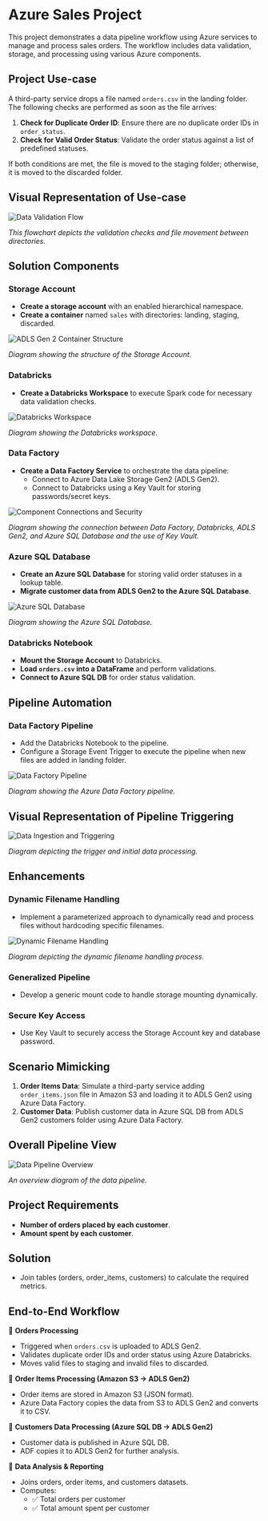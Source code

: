 # Azure Sales Project

This project demonstrates a data pipeline workflow using Azure services to manage and process sales orders. The workflow includes data validation, storage, and processing using various Azure components.

## Project Use-case

A third-party service drops a file named `orders.csv` in the landing folder. The following checks are performed as soon as the file arrives:

1. **Check for Duplicate Order ID**: Ensure there are no duplicate order IDs in `order_status`.
2. **Check for Valid Order Status**: Validate the order status against a list of predefined statuses.

If both conditions are met, the file is moved to the staging folder; otherwise, it is moved to the discarded folder.

## Visual Representation of Use-case

![Data Validation Flow](Images/Data%20Validation%20Flow.png)

_This flowchart depicts the validation checks and file movement between directories._

## Solution Components

### Storage Account

- **Create a storage account** with an enabled hierarchical namespace.
- **Create a container** named `sales` with directories: landing, staging, discarded.

![ADLS Gen 2 Container Structure](Images/ADLS%20Gen%202%20Container%20Structure.png)

_Diagram showing the structure of the Storage Account._

### Databricks

- **Create a Databricks Workspace** to execute Spark code for necessary data validation checks.

![Databricks Workspace](Images/Databricks_Workspace.png)

_Diagram showing the Databricks workspace._

### Data Factory

- **Create a Data Factory Service** to orchestrate the data pipeline:
  - Connect to Azure Data Lake Storage Gen2 (ADLS Gen2).
  - Connect to Databricks using a Key Vault for storing passwords/secret keys.

![Component Connections and Security](Images/Component%20Connections%20and%20Security.png)

_Diagram showing the connection between Data Factory, Databricks, ADLS Gen2, and Azure SQL Database and the use of Key Vault._

### Azure SQL Database

- **Create an Azure SQL Database** for storing valid order statuses in a lookup table.
- **Migrate customer data from ADLS Gen2 to the Azure SQL Database**.

![Azure SQL Database](Images/Azure_SQL_Database.png)

_Diagram showing the Azure SQL Database._

### Databricks Notebook

- **Mount the Storage Account** to Databricks.
- **Load `orders.csv` into a DataFrame** and perform validations.
- **Connect to Azure SQL DB** for order status validation.

## Pipeline Automation

### Data Factory Pipeline

- Add the Databricks Notebook to the pipeline.
- Configure a Storage Event Trigger to execute the pipeline when new files are added in landing folder.

![Data Factory Pipeline](Images/Data%20Factory%20Pipeline.png)

_Diagram showing the Azure Data Factory pipeline._

## Visual Representation of Pipeline Triggering

![Data Ingestion and Triggering](Images/Data%20Ingestion%20and%20Triggering.png)

_Diagram depicting the trigger and initial data processing._

## Enhancements

### Dynamic Filename Handling

- Implement a parameterized approach to dynamically read and process files without hardcoding specific filenames.

![Dynamic Filename Handling](Images/Dynamic%20Filename%20Handling.png)

_Diagram depicting the dynamic filename handling process._

### Generalized Pipeline

- Develop a generic mount code to handle storage mounting dynamically.

### Secure Key Access

- Use Key Vault to securely access the Storage Account key and database password.

## Scenario Mimicking

1. **Order Items Data**: Simulate a third-party service adding `order_items.json` file in Amazon S3 and loading it to ADLS Gen2 using Azure Data Factory.
2. **Customer Data**: Publish customer data in Azure SQL DB from ADLS Gen2 customers folder using Azure Data Factory.

## Overall Pipeline View

![Data Pipeline Overview](Images/Data%20Pipeline%20Overview.png)

_An overview diagram of the data pipeline._

## Project Requirements

- **Number of orders placed by each customer**.
- **Amount spent by each customer**.

## Solution

- Join tables (orders, order_items, customers) to calculate the required metrics.

## End-to-End Workflow

🔹 **Orders Processing**

* Triggered when `orders.csv` is uploaded to ADLS Gen2.
* Validates duplicate order IDs and order status using Azure Databricks.
* Moves valid files to staging and invalid files to discarded.

🔹 **Order Items Processing (Amazon S3 → ADLS Gen2)**

* Order items are stored in Amazon S3 (JSON format).
* Azure Data Factory copies the data from S3 to ADLS Gen2 and converts it to CSV.

🔹 **Customers Data Processing (Azure SQL DB → ADLS Gen2)**

* Customer data is published in Azure SQL DB.
* ADF copies it to ADLS Gen2 for further analysis.

🔹 **Data Analysis & Reporting**

* Joins orders, order items, and customers datasets.
* Computes:
    * ✅ Total orders per customer
    * ✅ Total amount spent per customer